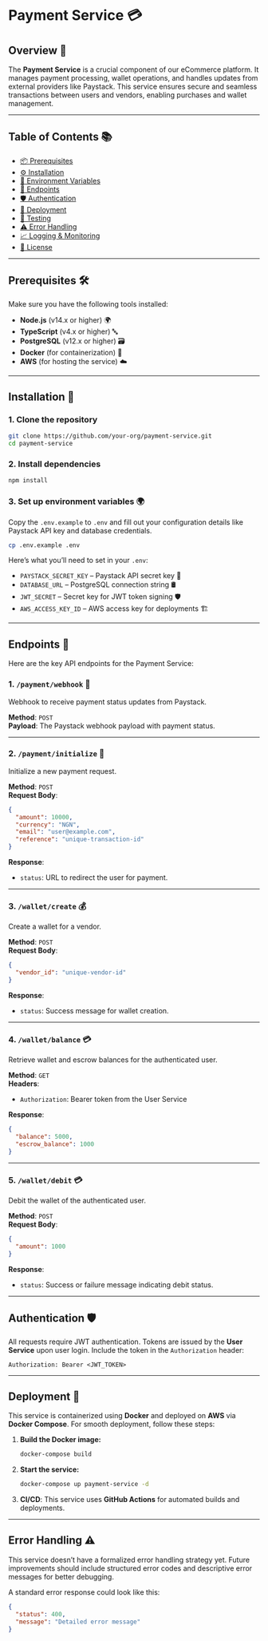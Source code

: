 # Payment Service 💳

## Overview 🌟

The **Payment Service** is a crucial component of our eCommerce platform. It manages payment processing, wallet operations, and handles updates from external providers like Paystack. This service ensures secure and seamless transactions between users and vendors, enabling purchases and wallet management.

---

## Table of Contents 📚

- [📦 Prerequisites](#prerequisites)
- [⚙️ Installation](#installation)
- [🔑 Environment Variables](#environment-variables)
- [🔌 Endpoints](#endpoints)
- [🛡️ Authentication](#authentication)
- [🚀 Deployment](#deployment)
- [🧪 Testing](#testing)
- [⚠️ Error Handling](#error-handling)
- [📈 Logging & Monitoring](#logging--monitoring)
- [📜 License](#license)

---

## Prerequisites 🛠️

Make sure you have the following tools installed:

- **Node.js** (v14.x or higher) 🌍
- **TypeScript** (v4.x or higher) 🔤
- **PostgreSQL** (v12.x or higher) 🗃️
- **Docker** (for containerization) 🐋
- **AWS** (for hosting the service) ☁️

---

## Installation 🚧

### 1. Clone the repository

```bash
git clone https://github.com/your-org/payment-service.git
cd payment-service
```

### 2. Install dependencies

```bash
npm install
```

### 3. Set up environment variables 🌍

Copy the `.env.example` to `.env` and fill out your configuration details like Paystack API key and database credentials.

```bash
cp .env.example .env
```

Here’s what you’ll need to set in your `.env`:

- `PAYSTACK_SECRET_KEY` – Paystack API secret key 🔑
- `DATABASE_URL` – PostgreSQL connection string 🛢️
- `JWT_SECRET` – Secret key for JWT token signing 🛡️
- `AWS_ACCESS_KEY_ID` – AWS access key for deployments 🏗️

---

## Endpoints 🔌

Here are the key API endpoints for the Payment Service:

### **1. `/payment/webhook`** 📲  
Webhook to receive payment status updates from Paystack.

**Method**: `POST`  
**Payload**: The Paystack webhook payload with payment status.

---

### **2. `/payment/initialize`** 💸  
Initialize a new payment request.

**Method**: `POST`  
**Request Body**:
```json
{
  "amount": 10000,
  "currency": "NGN",
  "email": "user@example.com",
  "reference": "unique-transaction-id"
}
```

**Response**:  
- `status`: URL to redirect the user for payment.

---

### **3. `/wallet/create`** 💰  
Create a wallet for a vendor.

**Method**: `POST`  
**Request Body**:
```json
{
  "vendor_id": "unique-vendor-id"
}
```

**Response**:  
- `status`: Success message for wallet creation.

---

### **4. `/wallet/balance`** 💳  
Retrieve wallet and escrow balances for the authenticated user.

**Method**: `GET`  
**Headers**:
- `Authorization`: Bearer token from the User Service

**Response**:
```json
{
  "balance": 5000,
  "escrow_balance": 1000
}
```

---

### **5. `/wallet/debit`** 💳  
Debit the wallet of the authenticated user.

**Method**: `POST`  
**Request Body**:
```json
{
  "amount": 1000
}
```

**Response**:  
- `status`: Success or failure message indicating debit status.

---

## Authentication 🛡️

All requests require JWT authentication. Tokens are issued by the **User Service** upon user login. Include the token in the `Authorization` header:

```
Authorization: Bearer <JWT_TOKEN>
```

---

## Deployment 🚀

This service is containerized using **Docker** and deployed on **AWS** via **Docker Compose**. For smooth deployment, follow these steps:

1. **Build the Docker image:**

   ```bash
   docker-compose build
   ```

2. **Start the service:**

   ```bash
   docker-compose up payment-service -d
   ```

3. **CI/CD**: This service uses **GitHub Actions** for automated builds and deployments.

---

## Error Handling ⚠️

This service doesn’t have a formalized error handling strategy yet. Future improvements should include structured error codes and descriptive error messages for better debugging.

A standard error response could look like this:
```json
{
  "status": 400,
  "message": "Detailed error message"
}
```
